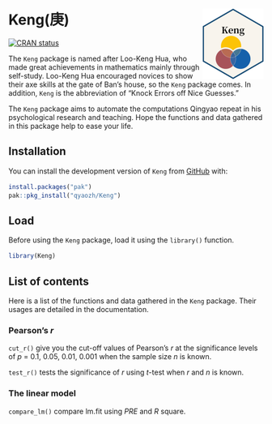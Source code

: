 
<!-- README.md is generated from README.Rmd. Please edit that file -->

# Keng(庚) <img src="man/figures/logo.png" align="right" height="139" alt="Keng" />

<!-- badges: start -->

[![CRAN
status](https://www.r-pkg.org/badges/version/Keng)](https://CRAN.R-project.org/package=Keng)
<!-- badges: end -->

The `Keng` package is named after Loo-Keng Hua, who made great
achievements in mathematics mainly through self-study. Loo-Keng Hua
encouraged novices to show their axe skills at the gate of Ban’s house,
so the `Keng` package comes. In addition, `Keng` is the abbreviation of
“Knock Errors off Nice Guesses.”

The `Keng` package aims to automate the computations Qingyao repeat in
his psychological research and teaching. Hope the functions and data
gathered in this package help to ease your life.

## Installation

You can install the development version of `Keng` from
[GitHub](https://github.com/) with:

``` r
install.packages("pak")
pak::pkg_install("qyaozh/Keng")
```

## Load

Before using the `Keng` package, load it using the `library()` function.

``` r
library(Keng)
```

## List of contents

Here is a list of the functions and data gathered in the `Keng` package.
Their usages are detailed in the documentation.

### Pearson’s *r*

`cut_r()` give you the cut-off values of Pearson’s *r* at the
significance levels of *p* = 0.1, 0.05, 0.01, 0.001 when the sample size
*n* is known.

`test_r()` tests the significance of *r* using *t*-test when *r* and *n*
is known.

### The linear model

`compare_lm()` compare lm.fit using *PRE* and *R* square.
